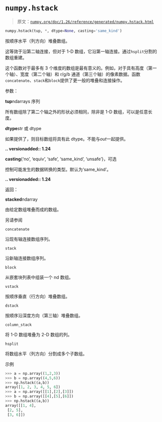 # `numpy.hstack`

> 原文：[`numpy.org/doc/1.26/reference/generated/numpy.hstack.html`](https://numpy.org/doc/1.26/reference/generated/numpy.hstack.html)

```py
numpy.hstack(tup, *, dtype=None, casting='same_kind')
```

按顺序水平（列方向）堆叠数组。

这等效于沿第二轴连接，但对于 1-D 数组，它沿第一轴连接。通过`hsplit`分割的数组重建。

这个函数对于最多有 3 个维度的数组是最有意义的。例如，对于具有高度（第一个轴）、宽度（第二个轴）和 r/g/b 通道（第三个轴）的像素数据。函数`concatenate`、`stack`和`block`提供了更一般的堆叠和连接操作。

参数：

**tup**ndarrays 序列

所有数组除了第二个轴之外的形状必须相同，除非是 1-D 数组，可以是任意长度。

**dtype**str 或 dtype

如果提供了，则目标数组将具有此 dtype。不能与*out*一起提供。

**.. versionadded:: 1.24**

**casting**{‘no’, ‘equiv’, ‘safe’, ‘same_kind’, ‘unsafe’}，可选

控制可能发生的数据转换的类型。默认为‘same_kind’。

**.. versionadded:: 1.24**

返回：

**stacked**ndarray

由给定数组堆叠而成的数组。

另请参阅

`concatenate`

沿现有轴连接数组序列。

`stack`

沿新轴连接数组序列。

`block`

从嵌套块列表中组装一个 nd 数组。

`vstack`

按顺序垂直（行方向）堆叠数组。

`dstack`

按顺序沿深度方向（第三轴）堆叠数组。

`column_stack`

将 1-D 数组堆叠为 2-D 数组的列。

`hsplit`

将数组水平（列方向）分割成多个子数组。

示例

```py
>>> a = np.array((1,2,3))
>>> b = np.array((4,5,6))
>>> np.hstack((a,b))
array([1, 2, 3, 4, 5, 6])
>>> a = np.array([[1],[2],[3]])
>>> b = np.array([[4],[5],[6]])
>>> np.hstack((a,b))
array([[1, 4],
 [2, 5],
 [3, 6]]) 
```
